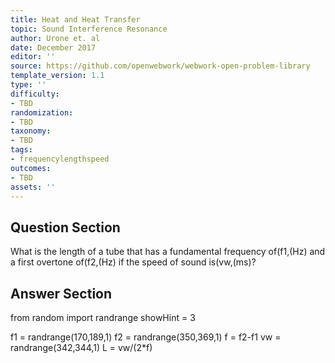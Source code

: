 ```yaml
---
title: Heat and Heat Transfer
topic: Sound Interference Resonance
author: Urone et. al
date: December 2017
editor: ''
source: https://github.com/openwebwork/webwork-open-problem-library
template_version: 1.1
type: ''
difficulty:
- TBD
randomization:
- TBD
taxonomy:
- TBD
tags:
- frequencylengthspeed
outcomes:
- TBD
assets: ''
---
```


## Question Section 

What is the length of a tube that has a fundamental frequency of(f1,(Hz) and a first
overtone of(f2,(Hz) if the speed of sound is(vw,(ms)?



## Answer Section

from random import randrange
showHint = 3

f1 = randrange(170,189,1)
f2 = randrange(350,369,1)
f = f2-f1
vw = randrange(342,344,1)
L = vw/(2*f)